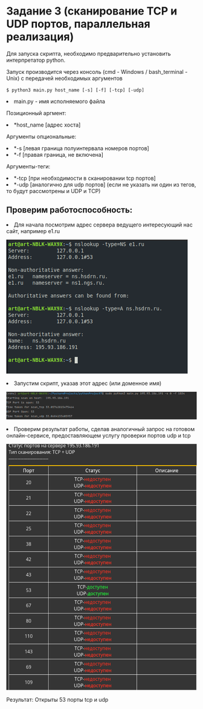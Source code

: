 Задание 3 (сканирование TCP и UDP портов, параллельная реализация)
=====================
Для запуска скрипта, необходимо предварительно установить интерпретатор python.

Запуск производится через консоль (cmd - Windows / bash_terminal - Unix) с передачей необходимых аргументов

    $ python3 main.py host_name [-s] [-f] [-tcp] [-udp]

<li> main.py - имя исполняемого файла

Позиционный аргмент:
  <li>
  *host_name [адрес хоста]
 
Аргументы опциональные:
  <li>
  *-s [левая граница полуинтервала номеров портов]
  <li>
  *-f [правая граница, не включена]

Аргументы-теги:
  <li>
  *-tcp [при необходимости в сканировании tcp портов]
  <li>
  *-udp [аналогично для udp портов]
  (если не указать ни один из тегов, то будут рассмотрены и UDP и TCP)

Проверим работоспособность:
------------------
 <li>
 Для начала посмотрим адрес сервера ведущего интересующий нас сайт, например e1.ru
 </li>

 ![sample](./attachments/1.png)
 
 <li>
 Запустим скрипт, указав этот адрес (или доменное имя)
 </li>
 
 ![sample](./attachments/2.png)

 <li>
 Проверим результат работы, сделав аналогичный запрос на готовом онлайн-сервисе, предоставляющем услугу проверки портов udp и tcp
 </li>
 
 ![sample](./attachments/3.png)

 Результат: Открыты 53 порты tcp и udp
